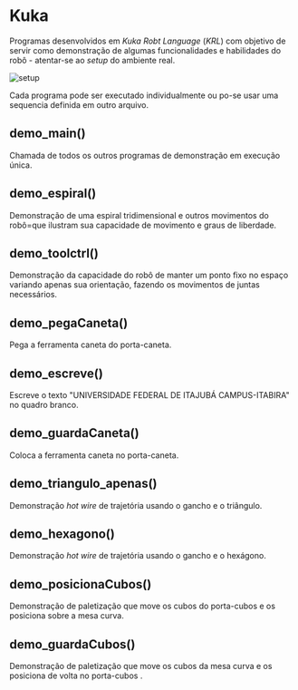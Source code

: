 # Kuka

Programas desenvolvidos em *Kuka Robt Language* (*KRL*) com objetivo de servir como demonstração de algumas funcionalidades e habilidades 
do robô - atentar-se ao *setup* do ambiente real.

![setup](https://user-images.githubusercontent.com/45035051/48482244-4ed01c00-e7f7-11e8-8c07-3334f453e4b4.jpg)

Cada programa pode ser executado individualmente ou po-se usar uma sequencia definida em outro arquivo.

## demo_main()
Chamada de todos os outros programas de demonstração em execução única.

## demo_espiral()
Demonstração de uma espiral tridimensional e outros movimentos do robô=que ilustram sua capacidade de movimento e graus de liberdade.

## demo_toolctrl()
Demonstração da capacidade do robô de manter um ponto fixo no espaço variando apenas sua orientação, fazendo os movimentos de juntas 
necessários.

## demo_pegaCaneta()
Pega a ferramenta caneta do porta-caneta.

## demo_escreve()
Escreve o texto "UNIVERSIDADE FEDERAL DE ITAJUBÁ CAMPUS-ITABIRA"  no quadro branco.

## demo_guardaCaneta()
Coloca a ferramenta caneta no porta-caneta.

## demo_triangulo_apenas()
Demonstração *hot wire* de trajetória usando o gancho e o triângulo.

## demo_hexagono()
Demonstração *hot wire* de trajetória usando o gancho e o hexágono.

## demo_posicionaCubos()
Demonstração de paletização que move os cubos do porta-cubos e os posiciona sobre a mesa curva.

## demo_guardaCubos()
Demonstração de paletização que move os cubos da mesa curva e os posiciona de volta no porta-cubos .






